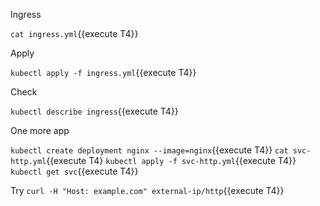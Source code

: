 Ingress

`cat ingress.yml`{{execute T4}}

Apply

`kubectl apply -f ingress.yml`{{execute T4}}

Check 

`kubectl describe ingress`{{execute T4}}

One more app

`kubectl create deployment nginx --image=nginx`{{execute T4}}
`cat svc-http.yml`{{execute T4}
`kubectl apply -f svc-http.yml`{{execute T4}}
`kubectl get svc`{{execute T4}}

Try
`curl -H "Host: example.com" external-ip/http`{{execute T4}}
